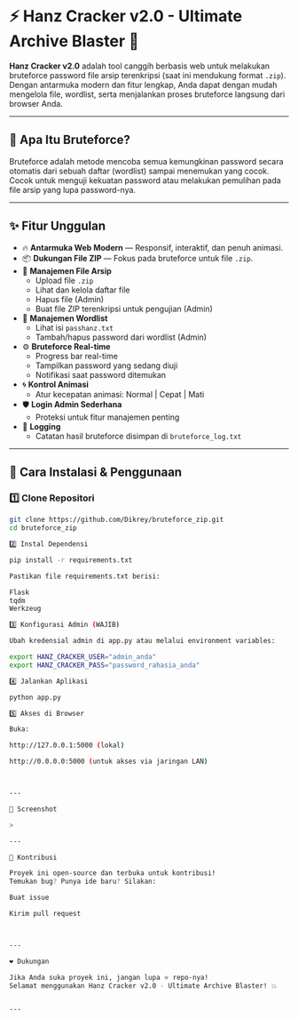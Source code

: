 # ⚡ Hanz Cracker v2.0 - Ultimate Archive Blaster 🚀

**Hanz Cracker v2.0** adalah tool canggih berbasis web untuk melakukan bruteforce password file arsip terenkripsi (saat ini mendukung format `.zip`). Dengan antarmuka modern dan fitur lengkap, Anda dapat dengan mudah mengelola file, wordlist, serta menjalankan proses bruteforce langsung dari browser Anda.

---

## 🔐 Apa Itu Bruteforce?

Bruteforce adalah metode mencoba semua kemungkinan password secara otomatis dari sebuah daftar (wordlist) sampai menemukan yang cocok. Cocok untuk menguji kekuatan password atau melakukan pemulihan pada file arsip yang lupa password-nya.

---

## ✨ Fitur Unggulan

- 🔥 **Antarmuka Web Modern** — Responsif, interaktif, dan penuh animasi.
- 📦 **Dukungan File ZIP** — Fokus pada bruteforce untuk file `.zip`.
- 📁 **Manajemen File Arsip**
  - Upload file `.zip`
  - Lihat dan kelola daftar file
  - Hapus file (Admin)
  - Buat file ZIP terenkripsi untuk pengujian (Admin)
- 🔑 **Manajemen Wordlist**
  - Lihat isi `passhanz.txt`
  - Tambah/hapus password dari wordlist (Admin)
- ⚙️ **Bruteforce Real-time**
  - Progress bar real-time
  - Tampilkan password yang sedang diuji
  - Notifikasi saat password ditemukan
- 🌀 **Kontrol Animasi**
  - Atur kecepatan animasi: Normal | Cepat | Mati
- 🛡️ **Login Admin Sederhana**
  - Proteksi untuk fitur manajemen penting
- 📄 **Logging**
  - Catatan hasil bruteforce disimpan di `bruteforce_log.txt`

---

## 🚀 Cara Instalasi & Penggunaan

### 1️⃣ Clone Repositori

```bash
git clone https://github.com/Dikrey/bruteforce_zip.git
cd bruteforce_zip

2️⃣ Instal Dependensi

pip install -r requirements.txt

Pastikan file requirements.txt berisi:

Flask
tqdm
Werkzeug

3️⃣ Konfigurasi Admin (WAJIB)

Ubah kredensial admin di app.py atau melalui environment variables:

export HANZ_CRACKER_USER="admin_anda"
export HANZ_CRACKER_PASS="password_rahasia_anda"

4️⃣ Jalankan Aplikasi

python app.py

5️⃣ Akses di Browser

Buka:

http://127.0.0.1:5000 (lokal)

http://0.0.0.0:5000 (untuk akses via jaringan LAN)



---

📸 Screenshot

> 

---

🤝 Kontribusi

Proyek ini open-source dan terbuka untuk kontribusi!
Temukan bug? Punya ide baru? Silakan:

Buat issue

Kirim pull request



---

❤️ Dukungan

Jika Anda suka proyek ini, jangan lupa ⭐ repo-nya!
Selamat menggunakan Hanz Cracker v2.0 - Ultimate Archive Blaster! 💥


---
